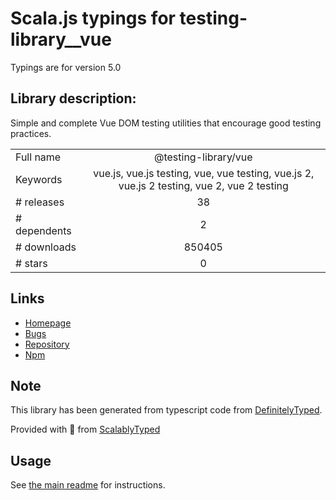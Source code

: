 
# Scala.js typings for testing-library__vue

Typings are for version 5.0

## Library description:
Simple and complete Vue DOM testing utilities that encourage good testing practices.

|                    |                 |
| ------------------ | :-------------: |
| Full name          | @testing-library/vue |
| Keywords           | vue.js, vue.js testing, vue, vue testing, vue.js 2, vue.js 2 testing, vue 2, vue 2 testing |
| # releases         | 38 |
| # dependents       | 2 |
| # downloads        | 850405 |
| # stars            | 0 |

## Links
- [Homepage](https://github.com/testing-library/vue-testing-library#readme)
- [Bugs](https://github.com/testing-library/vue-testing-library/issues)
- [Repository](https://github.com/testing-library/vue-testing-library)
- [Npm](https://www.npmjs.com/package/%40testing-library%2Fvue)
    


## Note
This library has been generated from typescript code from [DefinitelyTyped](https://definitelytyped.org).

Provided with :purple_heart: from [ScalablyTyped](https://github.com/oyvindberg/ScalablyTyped)

## Usage
See [the main readme](../../readme.md) for instructions.


